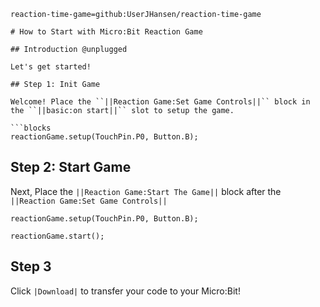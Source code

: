 ```package
reaction-time-game=github:UserJHansen/reaction-time-game

# How to Start with Micro:Bit Reaction Game

## Introduction @unplugged

Let's get started!

## Step 1: Init Game

Welcome! Place the ``||Reaction Game:Set Game Controls||`` block in the ``||basic:on start||`` slot to setup the game.

```blocks
reactionGame.setup(TouchPin.P0, Button.B);
```

## Step 2: Start Game

Next, Place the ``||Reaction Game:Start The Game||`` block after the ``||Reaction Game:Set Game Controls||``

```blocks
reactionGame.setup(TouchPin.P0, Button.B);

reactionGame.start();
```

## Step 3

Click ``|Download|`` to transfer your code to your Micro:Bit!
